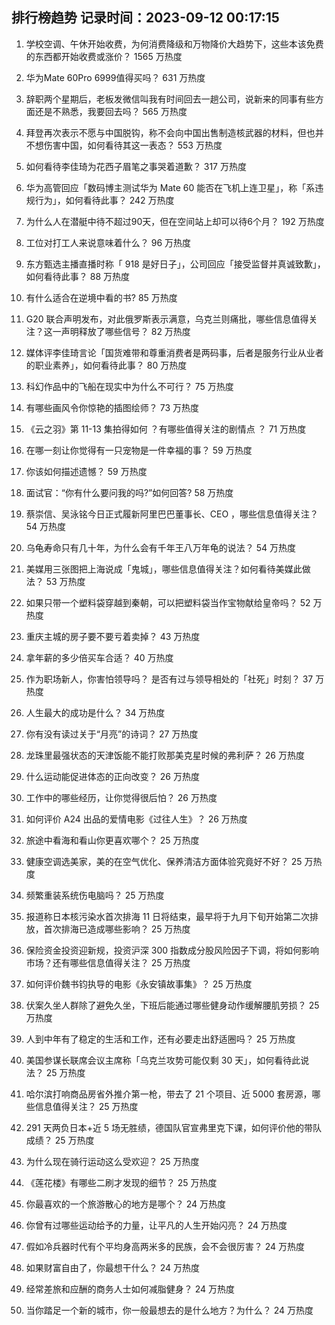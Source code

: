 
## 排行榜趋势 记录时间：2023-09-12 00:17:15
  
  1. 学校空调、午休开始收费，为何消费降级和万物降价大趋势下，这些本该免费的东西都开始收费或涨价？ 1565 万热度
    
  2. 华为Mate 60Pro 6999值得买吗？ 631 万热度
    
  3. 辞职两个星期后，老板发微信叫我有时间回去一趟公司，说新来的同事有些方面还是不熟悉，我要回去吗？ 565 万热度
    
  4. 拜登再次表示不愿与中国脱钩，称不会向中国出售制造核武器的材料，但也并不想伤害中国，如何看待其这一表态？ 553 万热度
    
  5. 如何看待李佳琦为花西子眉笔之事哭着道歉？ 317 万热度
    
  6. 华为高管回应「数码博主测试华为 Mate 60 能否在飞机上连卫星」，称「系违规行为」，如何看待此事？ 242 万热度
    
  7. 为什么人在潜艇中待不超过90天，但在空间站上却可以待6个月？ 192 万热度
    
  8. 工位对打工人来说意味着什么？ 96 万热度
    
  9. 东方甄选主播直播时称「 918 是好日子」，公司回应「接受监督并真诚致歉」，如何看待此事？ 88 万热度
    
  10. 有什么适合在逆境中看的书? 85 万热度
    
  11. G20 联合声明发布，对此俄罗斯表示满意，乌克兰则痛批，哪些信息值得关注？这一声明释放了哪些信号？ 82 万热度
    
  12. 媒体评李佳琦言论「国货难带和尊重消费者是两码事，后者是服务行业从业者的职业素养」，如何看待此事？ 80 万热度
    
  13. 科幻作品中的飞船在现实中为什么不可行？ 75 万热度
    
  14. 有哪些画风令你惊艳的插图绘师？ 73 万热度
    
  15. 《云之羽》第 11-13 集拍得如何 ？有哪些值得关注的剧情点 ？ 71 万热度
    
  16. 在哪一刻让你觉得有一只宠物是一件幸福的事？ 59 万热度
    
  17. 你该如何描述遗憾？ 59 万热度
    
  18. 面试官：“你有什么要问我的吗?”如何回答? 58 万热度
    
  19. 蔡崇信、吴泳铭今日正式履新阿里巴巴董事长、CEO ，哪些信息值得关注？ 54 万热度
    
  20. 乌龟寿命只有几十年，为什么会有千年王八万年龟的说法？ 54 万热度
    
  21. 美媒用三张图把上海说成「鬼城」，哪些信息值得关注？如何看待美媒此做法？ 53 万热度
    
  22. 如果只带一个塑料袋穿越到秦朝，可以把塑料袋当作宝物献给皇帝吗？ 52 万热度
    
  23. 重庆主城的房子要不要亏着卖掉？ 43 万热度
    
  24. 拿年薪的多少倍买车合适？ 40 万热度
    
  25. 作为职场新人，你害怕领导吗？ 是否有过与领导相处的「社死」时刻？ 37 万热度
    
  26. 人生最大的成功是什么？ 34 万热度
    
  27. 你有没有读过关于“月亮”的诗词？ 27 万热度
    
  28. 龙珠里最强状态的天津饭能不能打败那美克星时候的弗利萨？ 26 万热度
    
  29. 什么运动能促进体态的正向改变？ 26 万热度
    
  30. 工作中的哪些经历，让你觉得很后怕？ 26 万热度
    
  31. 如何评价 A24 出品的爱情电影《过往人生》？ 26 万热度
    
  32. 旅途中看海和看山你更喜欢哪个？ 25 万热度
    
  33. 健康空调选美家，美的在空气优化、保养清洁方面体验究竟好不好？ 25 万热度
    
  34. 频繁重装系统伤电脑吗？ 25 万热度
    
  35. 报道称日本核污染水首次排海 11 日将结束，最早将于九月下旬开始第二次排放，首次排海已造成哪些影响？ 25 万热度
    
  36. 保险资金投资迎新规，投资沪深 300 指数成分股风险因子下调，将如何影响市场？还有哪些信息值得关注？ 25 万热度
    
  37. 如何评价魏书钧执导的电影《永安镇故事集》？ 25 万热度
    
  38. 伏案久坐人群除了避免久坐，下班后能通过哪些健身动作缓解腰肌劳损？ 25 万热度
    
  39. 人到中年有了稳定的生活和工作，还有必要走出舒适圈吗？ 25 万热度
    
  40. 美国参谋长联席会议主席称「乌克兰攻势可能仅剩 30 天」，如何看待此说法？ 25 万热度
    
  41. 哈尔滨打响商品房省外推介第一枪，带去了 21 个项目、近 5000 套房源，哪些信息值得关注？ 25 万热度
    
  42. 291 天两负日本+近 5 场无胜绩，德国队官宣弗里克下课，如何评价他的带队成绩？ 25 万热度
    
  43. 为什么现在骑行运动这么受欢迎？ 25 万热度
    
  44. 《莲花楼》有哪些二刷才发现的细节？ 25 万热度
    
  45. 你最喜欢的一个旅游散心的地方是哪个？ 24 万热度
    
  46. 你曾有过哪些运动给予的力量，让平凡的人生开始闪亮？ 24 万热度
    
  47. 假如冷兵器时代有个平均身高两米多的民族，会不会很厉害？ 24 万热度
    
  48. 如果财富自由了，你最想干什么？ 24 万热度
    
  49. 经常差旅和应酬的商务人士如何减脂健身？ 24 万热度
    
  50. 当你踏足一个新的城市，你一般最想去的是什么地方？为什么？ 24 万热度
    